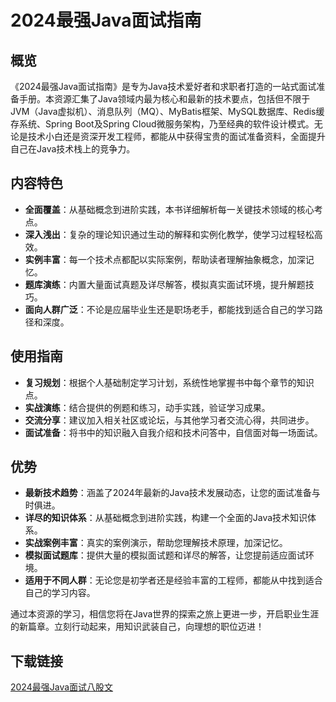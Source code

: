 # 2024最强Java面试指南

## 概览

《2024最强Java面试指南》是专为Java技术爱好者和求职者打造的一站式面试准备手册。本资源汇集了Java领域内最为核心和最新的技术要点，包括但不限于JVM（Java虚拟机）、消息队列（MQ）、MyBatis框架、MySQL数据库、Redis缓存系统、Spring Boot及Spring Cloud微服务架构，乃至经典的软件设计模式。无论是技术小白还是资深开发工程师，都能从中获得宝贵的面试准备资料，全面提升自己在Java技术栈上的竞争力。

## 内容特色

- **全面覆盖**：从基础概念到进阶实践，本书详细解析每一关键技术领域的核心考点。
- **深入浅出**：复杂的理论知识通过生动的解释和实例化教学，使学习过程轻松高效。
- **实例丰富**：每一个技术点都配以实际案例，帮助读者理解抽象概念，加深记忆。
- **题库演练**：内置大量面试真题及详尽解答，模拟真实面试环境，提升解题技巧。
- **面向人群广泛**：不论是应届毕业生还是职场老手，都能找到适合自己的学习路径和深度。

## 使用指南

- **复习规划**：根据个人基础制定学习计划，系统性地掌握书中每个章节的知识点。
- **实战演练**：结合提供的例题和练习，动手实践，验证学习成果。
- **交流分享**：建议加入相关社区或论坛，与其他学习者交流心得，共同进步。
- **面试准备**：将书中的知识融入自我介绍和技术问答中，自信面对每一场面试。

## 优势

- **最新技术趋势**：涵盖了2024年最新的Java技术发展动态，让您的面试准备与时俱进。
- **详尽的知识体系**：从基础概念到进阶实践，构建一个全面的Java技术知识体系。
- **实战案例丰富**：真实的案例演示，帮助您理解技术原理，加深记忆。
- **模拟面试题库**：提供大量的模拟面试题和详尽的解答，让您提前适应面试环境。
- **适用于不同人群**：无论您是初学者还是经验丰富的工程师，都能从中找到适合自己的学习内容。

通过本资源的学习，相信您将在Java世界的探索之旅上更进一步，开启职业生涯的新篇章。立刻行动起来，用知识武装自己，向理想的职位迈进！

## 下载链接

[2024最强Java面试八股文](https://pan.quark.cn/s/c2117f23dc48)